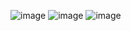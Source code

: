 ![image](https://github.com/RyanGoslingDrive/Practica/assets/118426312/6ce69791-421c-4aec-afaa-10522417a9e6)
![image](https://github.com/RyanGoslingDrive/Practica/assets/118426312/10aec9d2-5363-4113-9fe0-fe091c6a0120)
![image](https://github.com/RyanGoslingDrive/Practica/assets/118426312/15135937-4495-4ed3-aad8-4688c48cdc52)
